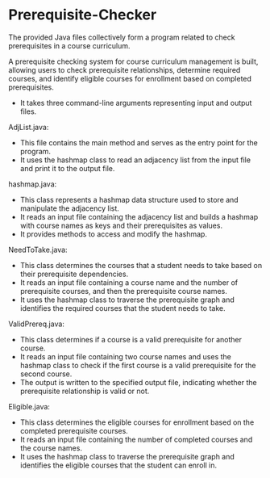 # Prerequisite-Checker
The provided Java files collectively form a program related to check prerequisites in a course curriculum. 

A prerequisite checking system for course curriculum management is built, allowing users to check prerequisite relationships, determine 
required courses, and identify eligible courses for enrollment based on completed prerequisites.
- It takes three command-line arguments representing input and output files.

AdjList.java: 
- This file contains the main method and serves as the entry point for the program.
- It uses the hashmap class to read an adjacency list from the input file and print it to the output file.

hashmap.java: 
- This class represents a hashmap data structure used to store and manipulate the adjacency list.
- It reads an input file containing the adjacency list and builds a hashmap with course names as keys and their prerequisites as values.
- It provides methods to access and modify the hashmap.

NeedToTake.java: 
- This class determines the courses that a student needs to take based on their prerequisite dependencies.
- It reads an input file containing a course name and the number of prerequisite courses, and then the prerequisite course names.
- It uses the hashmap class to traverse the prerequisite graph and identifies the required courses that the student needs to take.

ValidPrereq.java: 
- This class determines if a course is a valid prerequisite for another course.
- It reads an input file containing two course names and uses the hashmap class to check if the first course is a valid prerequisite for the second course.
- The output is written to the specified output file, indicating whether the prerequisite relationship is valid or not.

Eligible.java: 
- This class determines the eligible courses for enrollment based on the completed prerequisite courses.
- It reads an input file containing the number of completed courses and the course names.
- It uses the hashmap class to traverse the prerequisite graph and identifies the eligible courses that the student can enroll in.






